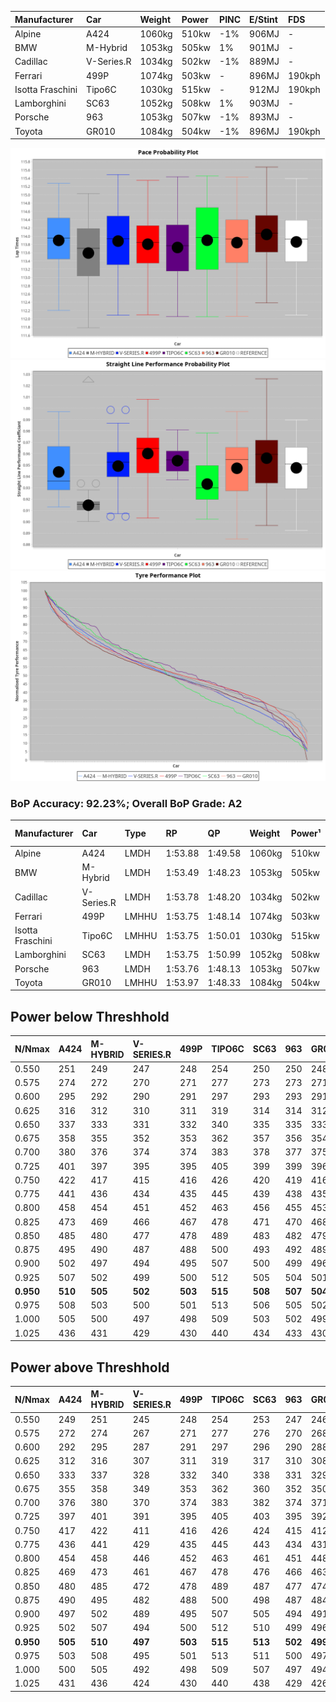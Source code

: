| Manufacturer     | Car        | Weight | Power | PINC    | E/Stint | FDS     |
|:-|:-|:-|:-|:-|:-|:-|
| Alpine           | A424       | 1060kg | 510kw | -1%     | 906MJ   |    -    |
| BMW              | M-Hybrid   | 1053kg | 505kw | 1%      | 901MJ   |    -    |
| Cadillac         | V-Series.R | 1034kg | 502kw | -1%     | 889MJ   |    -    |
| Ferrari          | 499P       | 1074kg | 503kw |    -    | 896MJ   | 190kph  |
| Isotta Fraschini | Tipo6C     | 1030kg | 515kw |    -    | 912MJ   | 190kph  |
| Lamborghini      | SC63       | 1052kg | 508kw | 1%      | 903MJ   |    -    |
| Porsche          | 963        | 1053kg | 507kw | -1%     | 893MJ   |    -    |
| Toyota           | GR010      | 1084kg | 504kw | -1%     | 896MJ   | 190kph  |

![PACECHART](./IMG/ACOMETHOD.png)
![STRAIGHTLINEPERFORMANCECHART](./IMG/ACOMETHOD_sp.png)
![TYREPERFORMANCECHART](./IMG/ACOMETHOD_tw.png)

### BoP Accuracy: 92.23%; Overall BoP Grade: A2
| Manufacturer     | Car        | Type  | RP      | QP      | Weight | Power¹ | Threshhold | PINC    | Power² | E/Stint | AVG Vmax  | FDS     | RDLC | L/Stint | BOP-Grade | Model Accuracy | Model Points | Match%  |
|:-|:-|:-|:-|:-|:-|:-|:-|:-|:-|:-|:-|:-|:-|:-|:-|:-|:-|:-|
| Alpine           | A424       | LMDH  | 1:53.88 | 1:49.58 | 1060kg | 510kw  | 210.0kph   | -1%     | 505kw  |  906MJ  | 277.86kph |    -    | 1.00 | 35      | +C1       | 100.00%        | 642          | 75.16%  |
| BMW              | M-Hybrid   | LMDH  | 1:53.49 | 1:48.23 | 1053kg | 505kw  | 210.0kph   | 1%      | 510kw  |  901MJ  | 274.90kph |    -    | 1.01 | 35      | -B1       | 100.00%        | 1714         | 85.55%  |
| Cadillac         | V-Series.R | LMDH  | 1:53.78 | 1:48.20 | 1034kg | 502kw  | 210.0kph   | -1%     | 497kw  |  889MJ  | 278.50kph |    -    | 1.02 | 35      | ~A1       | 98.95%         | 2271         | 100.00% |
| Ferrari          | 499P       | LMHHU | 1:53.75 | 1:48.14 | 1074kg | 503kw  | 210.0kph   |    -    | 503kw  |  896MJ  | 279.50kph | 190kph  | 1.02 | 35      | ~A1       | 99.93%         | 2718         | 98.74%  |
| Isotta Fraschini | Tipo6C     | LMHHU | 1:53.75 | 1:50.01 | 1030kg | 515kw  | 210.0kph   |    -    | 515kw  |  912MJ  | 280.87kph | 190kph  | 1.08 | 35      | +C1       | 92.36%         | 133          | 78.43%  |
| Lamborghini      | SC63       | LMDH  | 1:53.75 | 1:50.99 | 1052kg | 508kw  | 210.0kph   | 1%      | 513kw  |  903MJ  | 276.88kph |    -    | 1.04 | 35      | ~A1       | 96.54%         | 418          | 100.00% |
| Porsche          | 963        | LMDH  | 1:53.76 | 1:48.13 | 1053kg | 507kw  | 210.0kph   | -1%     | 502kw  |  893MJ  | 278.36kph |    -    | 1.00 | 35      | ~A1       | 99.98%         | 6168         | 100.00% |
| Toyota           | GR010      | LMHHU | 1:53.97 | 1:48.33 | 1084kg | 504kw  | 210.0kph   | -1%     | 499kw  |  896MJ  | 278.44kph | 190kph  | 1.01 | 35      | ~A1       | 98.53%         | 3557         | 100.00% |

## Power below Threshhold
| N/Nmax    | A424    | M-HYBRID | V-SERIES.R | 499P    | TIPO6C  | SC63    | 963     | GR010   |
|:-|:-|:-|:-|:-|:-|:-|:-|:-|
|  0.550    |  251    |  249     |  247       |  248    |  254    |  250    |  250    |  248    |
|  0.575    |  274    |  272     |  270       |  271    |  277    |  273    |  273    |  271    |
|  0.600    |  295    |  292     |  290       |  291    |  297    |  293    |  293    |  291    |
|  0.625    |  316    |  312     |  310       |  311    |  319    |  314    |  314    |  312    |
|  0.650    |  337    |  333     |  331       |  332    |  340    |  335    |  335    |  333    |
|  0.675    |  358    |  355     |  352       |  353    |  362    |  357    |  356    |  354    |
|  0.700    |  380    |  376     |  374       |  374    |  383    |  378    |  377    |  375    |
|  0.725    |  401    |  397     |  395       |  395    |  405    |  399    |  399    |  396    |
|  0.750    |  422    |  417     |  415       |  416    |  426    |  420    |  419    |  416    |
|  0.775    |  441    |  436     |  434       |  435    |  445    |  439    |  438    |  435    |
|  0.800    |  458    |  454     |  451       |  452    |  463    |  456    |  455    |  453    |
|  0.825    |  473    |  469     |  466       |  467    |  478    |  471    |  470    |  468    |
|  0.850    |  485    |  480     |  477       |  478    |  489    |  483    |  482    |  479    |
|  0.875    |  495    |  490     |  487       |  488    |  500    |  493    |  492    |  489    |
|  0.900    |  502    |  497     |  494       |  495    |  507    |  500    |  499    |  496    |
|  0.925    |  507    |  502     |  499       |  500    |  512    |  505    |  504    |  501    |
| **0.950** | **510** | **505**  | **502**    | **503** | **515** | **508** | **507** | **504** |
|  0.975    |  508    |  503     |  500       |  501    |  513    |  506    |  505    |  502    |
|  1.000    |  505    |  500     |  497       |  498    |  509    |  503    |  502    |  499    |
|  1.025    |  436    |  431     |  429       |  430    |  440    |  434    |  433    |  430    |

## Power above Threshhold
| N/Nmax    | A424    | M-HYBRID | V-SERIES.R | 499P    | TIPO6C  | SC63    | 963     | GR010   |
|:-|:-|:-|:-|:-|:-|:-|:-|:-|
|  0.550    |  249    |  251     |  245       |  248    |  254    |  253    |  247    |  246    |
|  0.575    |  272    |  274     |  267       |  271    |  277    |  276    |  270    |  268    |
|  0.600    |  292    |  295     |  287       |  291    |  297    |  296    |  290    |  288    |
|  0.625    |  312    |  316     |  307       |  311    |  319    |  317    |  310    |  308    |
|  0.650    |  333    |  337     |  328       |  332    |  340    |  338    |  331    |  329    |
|  0.675    |  355    |  358     |  349       |  353    |  362    |  360    |  352    |  350    |
|  0.700    |  376    |  380     |  370       |  374    |  383    |  382    |  374    |  371    |
|  0.725    |  397    |  401     |  391       |  395    |  405    |  403    |  395    |  392    |
|  0.750    |  417    |  422     |  411       |  416    |  426    |  424    |  415    |  412    |
|  0.775    |  436    |  441     |  429       |  435    |  445    |  443    |  434    |  431    |
|  0.800    |  454    |  458     |  446       |  452    |  463    |  461    |  451    |  448    |
|  0.825    |  469    |  473     |  461       |  467    |  478    |  476    |  466    |  463    |
|  0.850    |  480    |  485     |  472       |  478    |  489    |  487    |  477    |  474    |
|  0.875    |  490    |  495     |  482       |  488    |  500    |  498    |  487    |  484    |
|  0.900    |  497    |  502     |  489       |  495    |  507    |  505    |  494    |  491    |
|  0.925    |  502    |  507     |  494       |  500    |  512    |  510    |  499    |  496    |
| **0.950** | **505** | **510**  | **497**    | **503** | **515** | **513** | **502** | **499** |
|  0.975    |  503    |  508     |  495       |  501    |  513    |  511    |  500    |  497    |
|  1.000    |  500    |  505     |  492       |  498    |  509    |  507    |  497    |  494    |
|  1.025    |  431    |  436     |  424       |  430    |  440    |  438    |  429    |  426    |

